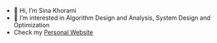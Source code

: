 - 👋 Hi, I’m Sina Khorami
- 👀 I’m interested in Algorithm Design and Analysis, System Design and Optimization
- Check my [Personal Website](https://sinakhorami.github.io)

<!---
SinaKhorami/SinaKhorami is a ✨ special ✨ repository because its `README.md` (this file) appears on your GitHub profile.
You can click the Preview link to take a look at your changes.
--->
